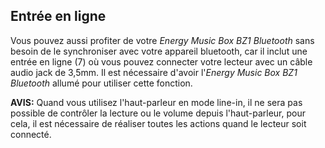 ## Entrée en ligne

Vous pouvez aussi profiter de votre *Energy Music Box BZ1 Bluetooth* sans besoin de le synchroniser avec votre appareil bluetooth, car il inclut une entrée en ligne (7) où vous pouvez connecter votre lecteur avec un câble audio jack de 3,5mm. Il est nécessaire d'avoir l'*Energy Music Box BZ1 Bluetooth* allumé pour utiliser cette fonction.

**AVIS:** Quand vous utilisez l'haut-parleur en mode line-in, il ne sera pas possible de contrôler la lecture ou le volume depuis l'haut-parleur, pour cela, il est nécessaire de réaliser toutes les actions quand le lecteur soit connecté.
